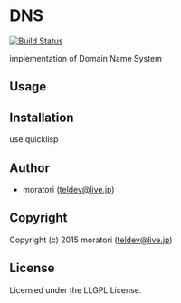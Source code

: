 # DNS
[![Build Status](https://travis-ci.org/moratori/DNS.svg)](https://travis-ci.org/moratori/DNS)

implementation of Domain Name System



## Usage

## Installation
use quicklisp

## Author

* moratori (teldev@live.jp)

## Copyright

Copyright (c) 2015 moratori (teldev@live.jp)

## License

Licensed under the LLGPL License.
